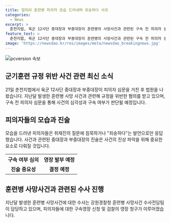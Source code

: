 ```yaml
---
title: 얼차려 훈련병 피의자 모습 드러내며 죄송하다 사과
categories:
  - News
excerpt: >
  춘천지법, 육군 12사단 중대장과 부중대장이 훈련병의 사망사건과 관련된 구속 전 피의자 심문을 받았다. 심문 후 취재진의 질문에 중대장은 침묵하고, 부중대장은 죄송하다고 말했다. 군기훈련 규정 위반과 훈련병의 사망에 대한 혐의를 받는 두 피의자에 대한 구속 여부는 범죄 혐의와 함께 중대성, 증거인멸, 도주 우려 등을 고려해 결정될 예정이다. 훈련병의 어머니는 사건에 대한 진상규명을 촉구하고 있다.
feature_text: >
  춘천지법, 육군 12사단 중대장과 부중대장이 훈련병의 사망사건과 관련된 구속 전 피의자 심문을 받았다. 심문 후 취재진의 질문에 중대장은 침묵하고, 부중대장은 죄송하다고 말했다. 군기훈련 규정 위반과 훈련병의 사망에 대한 혐의를 받는 두 피의자에 대한 구속 여부는 범죄 혐의와 함께 중대성, 증거인멸, 도주 우려 등을 고려해 결정될 예정이다. 훈련병의 어머니는 사건에 대한 진상규명을 촉구하고 있다.
image: 'https://newsdao.kr/res/images/meta/newsdao_breakingnews.jpg'
---
```


<p><img src="https://newsdao.kr/res/images/meta/newsdao_breakingnews.jpg" alt="pcversion 속보" /></p>

<h2 data-ke-size="size26">군기훈련 규정 위반 사건 관련 최신 소식</h2>

<p data-ke-size="size16">21일 춘천지법에서 육군 12사단 중대장과 부중대장이 피의자 심문을 거친 후 법원을 나왔습니다. 지난달 발생한 훈련병 사망 사건과 관련해 규정을 위반한 혐의를 받고 있으며, 구속 전 피의자 심문을 통해 사건의 심각성과 구속 여부가 판단될 예정입니다.</p>

<h2 data-ke-size="size26">피의자들의 모습과 진술</h2>

<p data-ke-size="size16">모습을 드러낸 피의자들은 취재진의 질문에 침묵하거나 "죄송하다"는 발언으로만 응답했습니다. 사건과 관련된 중대장과 부중대장의 진술은 사건의 진상 파악을 위해 중요한 요소로 다뤄질 것입니다.</p>

<table>
    <tr>
        <th>구속 여부 심의</th>
        <th>영장 발부 예정</th>
    </tr>
    <tr>
        <td style="text-align: center; height: 17px;"><b>진술 중요성</b></td>
        <td style="text-align: center; height: 17px;"><b>결정 예정</b></td>
    </tr>
</table>

<h2 data-ke-size="size26">훈련병 사망사건과 관련된 수사 진행</h2>

<p data-ke-size="size16">지난달 발생한 훈련병 사망사건에 대한 수사는 강원경찰청 훈련병 사망사건 수사전담팀이 담당하고 있으며, 피의자들에 대한 구속영장 신청 및 검찰의 영장 청구가 이루어졌습니다.</p>

